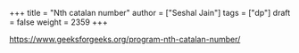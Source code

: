 +++
title = "Nth catalan number"
author = ["Seshal Jain"]
tags = ["dp"]
draft = false
weight = 2359
+++

<https://www.geeksforgeeks.org/program-nth-catalan-number/>
